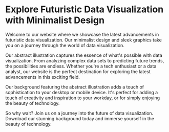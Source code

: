 <!--font:Poppins-->

# Explore Futuristic Data Visualization with Minimalist Design

Welcome to our website where we showcase the latest advancements in futuristic data visualization. Our minimalist design and sleek graphics take you on a journey through the world of data visualization.

Our abstract illustration captures the essence of what's possible with data visualization. From analyzing complex data sets to predicting future trends, the possibilities are endless. Whether you're a tech enthusiast or a data analyst, our website is the perfect destination for exploring the latest advancements in this exciting field.

Our background featuring the abstract illustration adds a touch of sophistication to your desktop or mobile device. It's perfect for adding a touch of creativity and inspiration to your workday, or for simply enjoying the beauty of technology.

So why wait? Join us on a journey into the future of data visualization. Download our stunning background today and immerse yourself in the beauty of technology.

<!--

Write me markdown content of website with wallpaper:

"A wallpaper featuring an abstract illustration of a futuristic data visualization, with sleek and modern graphics and a minimalist color scheme."

The header of the page should not be copy of the text but rather a real content of the website which is using this wallpaper.


---


# Futuristic Data Visualization Wallpaper

Welcome to our website featuring a stunning wallpaper showcasing an abstract illustration of futuristic data visualization. The wallpaper boasts sleek and modern graphics, with a minimalist color scheme that will add a touch of sophistication to your desktop or mobile device.

Whether you're a tech enthusiast, a data analyst, or simply someone who appreciates beautiful design, this wallpaper is sure to impress. It's perfect for adding a touch of creativity and inspiration to your workday, or for simply enjoying the beauty of technology.

So why wait? Download our Futuristic Data Visualization Wallpaper today and take your digital experience to the next level!


---


Heading should not include word "wallpaper". The website should not be about the wallpaper itself, wallpaper is just a related background, rewrite whole content.


---


# Explore the Future of Data Visualization

Welcome to our website where we showcase the latest in data visualization. Our sleek and modern graphics will take you on a journey through the world of futuristic data visualization, with a minimalist color scheme that adds sophistication to your desktop or mobile device.

Our abstract illustration captures the essence of what's possible with data visualization. From analyzing complex data sets to predicting future trends, the possibilities are endless. Whether you're a tech enthusiast or a data analyst, our website is the perfect destination for exploring the latest advancements in this exciting field.

So why wait? Join us on a journey into the future of data visualization. Download our stunning background today and immerse yourself in the beauty of technology.


---


Heading is too long, rewrite whole content.


---


# Discover the Beauty of Futuristic Data Visualization

Welcome to our website where we showcase the latest advancements in data visualization. Our minimalist design and sleek graphics take you on a journey through the world of futuristic data visualization.

Our abstract illustration captures the beauty of what's possible with data visualization. From analyzing complex data sets to predicting future trends, the possibilities are endless. Whether you're a tech enthusiast or a data analyst, our website is the perfect destination for exploring the latest advancements in this exciting field.

Our background featuring the abstract illustration adds a touch of sophistication to your desktop or mobile device. It's perfect for adding a touch of creativity and inspiration to your workday, or for simply enjoying the beauty of technology.

So why wait? Join us on a journey into the future of data visualization. Download our stunning background today and immerse yourself in the beauty of technology.


---


Heading is too long, rewrite whole content.


---


# Explore Futuristic Data Visualization with Minimalist Design

Welcome to our website where we showcase the latest advancements in futuristic data visualization. Our minimalist design and sleek graphics take you on a journey through the world of data visualization.

Our abstract illustration captures the essence of what's possible with data visualization. From analyzing complex data sets to predicting future trends, the possibilities are endless. Whether you're a tech enthusiast or a data analyst, our website is the perfect destination for exploring the latest advancements in this exciting field.

Our background featuring the abstract illustration adds a touch of sophistication to your desktop or mobile device. It's perfect for adding a touch of creativity and inspiration to your workday, or for simply enjoying the beauty of technology.

So why wait? Join us on a journey into the future of data visualization. Download our stunning background today and immerse yourself in the beauty of technology.


---


Write me a Google font which is best fitting for the website.

Pick from the list:
- Montserrat
- Orbitron
- Barlow Condensed
- Poppins
- Exo 2
- Lobster
- Playfair Display
- Alegreya
- Raleway
- Open Sans
- Futura
- Inter
- IBM Plex Sans
- Roboto
- Lato
- Dancing Script
- Great Vibes


Write just the font name nothing else.


---


Poppins

-->
